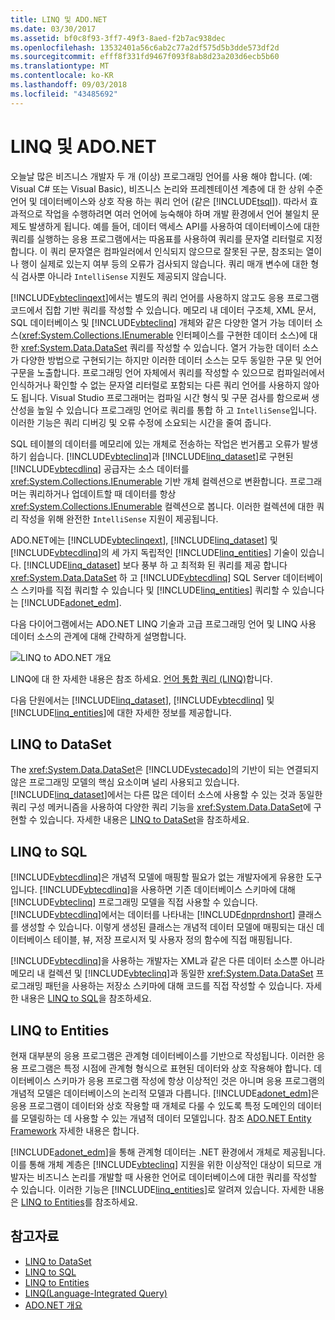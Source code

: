 ```yaml
---
title: LINQ 및 ADO.NET
ms.date: 03/30/2017
ms.assetid: bf0c8f93-3ff7-49f3-8aed-f2b7ac938dec
ms.openlocfilehash: 13532401a56c6ab2c77a2df575d5b3dde573df2d
ms.sourcegitcommit: efff8f331fd9467f093f8ab8d23a203d6ecb5b60
ms.translationtype: MT
ms.contentlocale: ko-KR
ms.lasthandoff: 09/03/2018
ms.locfileid: "43485692"
---
```

# <a name="linq-and-adonet"></a>LINQ 및 ADO.NET
오늘날 많은 비즈니스 개발자 두 개 (이상) 프로그래밍 언어를 사용 해야 합니다. (예: Visual C# 또는 Visual Basic), 비즈니스 논리와 프레젠테이션 계층에 대 한 상위 수준 언어 및 데이터베이스와 상호 작용 하는 쿼리 언어 (같은 [!INCLUDE[tsql](../../../../includes/tsql-md.md)]). 따라서 효과적으로 작업을 수행하려면 여러 언어에 능숙해야 하며 개발 환경에서 언어 불일치 문제도 발생하게 됩니다. 예를 들어, 데이터 액세스 API를 사용하여 데이터베이스에 대한 쿼리를 실행하는 응용 프로그램에서는 따옴표를 사용하여 쿼리를 문자열 리터럴로 지정합니다. 이 쿼리 문자열은 컴파일러에서 인식되지 않으므로 잘못된 구문, 참조되는 열이나 행이 실제로 있는지 여부 등의 오류가 검사되지 않습니다. 쿼리 매개 변수에 대한 형식 검사뿐 아니라 `IntelliSense` 지원도 제공되지 않습니다.  
  
 [!INCLUDE[vbteclinqext](../../../../includes/vbteclinqext-md.md)]에서는 별도의 쿼리 언어를 사용하지 않고도 응용 프로그램 코드에서 집합 기반 쿼리를 작성할 수 있습니다. 메모리 내 데이터 구조체, XML 문서, SQL 데이터베이스 및 [!INCLUDE[vbteclinq](../../../../includes/vbteclinq-md.md)] 개체와 같은 다양한 열거 가능 데이터 소스(<xref:System.Collections.IEnumerable> 인터페이스를 구현한 데이터 소스)에 대한 <xref:System.Data.DataSet> 쿼리를 작성할 수 있습니다. 열거 가능한 데이터 소스가 다양한 방법으로 구현되기는 하지만 이러한 데이터 소스는 모두 동일한 구문 및 언어 구문을 노출합니다. 프로그래밍 언어 자체에서 쿼리를 작성할 수 있으므로 컴파일러에서 인식하거나 확인할 수 없는 문자열 리터럴로 포함되는 다른 쿼리 언어를 사용하지 않아도 됩니다. Visual Studio 프로그래머는 컴파일 시간 형식 및 구문 검사를 함으로써 생산성을 높일 수 있습니다 프로그래밍 언어로 쿼리를 통합 하 고 `IntelliSense`입니다. 이러한 기능은 쿼리 디버깅 및 오류 수정에 소요되는 시간을 줄여 줍니다.  
  
 SQL 테이블의 데이터를 메모리에 있는 개체로 전송하는 작업은 번거롭고 오류가 발생하기 쉽습니다. [!INCLUDE[vbteclinq](../../../../includes/vbteclinq-md.md)]과 [!INCLUDE[linq_dataset](../../../../includes/linq-dataset-md.md)]로 구현된 [!INCLUDE[vbtecdlinq](../../../../includes/vbtecdlinq-md.md)] 공급자는 소스 데이터를 <xref:System.Collections.IEnumerable> 기반 개체 컬렉션으로 변환합니다. 프로그래머는 쿼리하거나 업데이트할 때 데이터를 항상 <xref:System.Collections.IEnumerable> 컬렉션으로 봅니다. 이러한 컬렉션에 대한 쿼리 작성을 위해 완전한 `IntelliSense` 지원이 제공됩니다.  
  
 ADO.NET에는 [!INCLUDE[vbteclinqext](../../../../includes/vbteclinqext-md.md)], [!INCLUDE[linq_dataset](../../../../includes/linq-dataset-md.md)] 및 [!INCLUDE[vbtecdlinq](../../../../includes/vbtecdlinq-md.md)]의 세 가지 독립적인 [!INCLUDE[linq_entities](../../../../includes/linq-entities-md.md)] 기술이 있습니다. [!INCLUDE[linq_dataset](../../../../includes/linq-dataset-md.md)] 보다 풍부 하 고 최적화 된 쿼리를 제공 합니다 <xref:System.Data.DataSet> 하 고 [!INCLUDE[vbtecdlinq](../../../../includes/vbtecdlinq-md.md)] SQL Server 데이터베이스 스키마를 직접 쿼리할 수 있습니다 및 [!INCLUDE[linq_entities](../../../../includes/linq-entities-md.md)] 쿼리할 수 있습니다는 [!INCLUDE[adonet_edm](../../../../includes/adonet-edm-md.md)].  
  
 다음 다이어그램에서는 ADO.NET LINQ 기술과 고급 프로그래밍 언어 및 LINQ 사용 데이터 소스의 관계에 대해 간략하게 설명합니다.  
  
 ![LINQ to ADO.NET 개요](../../../../docs/framework/data/adonet/media/dpue-linqtoadonetoverview-bpuedev11.gif "DPUE_LinqToAdoNetOverview_bpuedev11")  
  
 LINQ에 대 한 자세한 내용은 참조 하세요. [언어 통합 쿼리 (LINQ)](../../../csharp/programming-guide/concepts/linq/index.md)합니다.
  
 다음 단원에서는 [!INCLUDE[linq_dataset](../../../../includes/linq-dataset-md.md)], [!INCLUDE[vbtecdlinq](../../../../includes/vbtecdlinq-md.md)] 및 [!INCLUDE[linq_entities](../../../../includes/linq-entities-md.md)]에 대한 자세한 정보를 제공합니다.  
  
## <a name="linq-to-dataset"></a>LINQ to DataSet  
 The <xref:System.Data.DataSet>은 [!INCLUDE[vstecado](../../../../includes/vstecado-md.md)]의 기반이 되는 연결되지 않은 프로그래밍 모델의 핵심 요소이며 널리 사용되고 있습니다. [!INCLUDE[linq_dataset](../../../../includes/linq-dataset-md.md)]에서는 다른 많은 데이터 소스에 사용할 수 있는 것과 동일한 쿼리 구성 메커니즘을 사용하여 다양한 쿼리 기능을 <xref:System.Data.DataSet>에 구현할 수 있습니다. 자세한 내용은 [LINQ to DataSet](../../../../docs/framework/data/adonet/linq-to-dataset.md)을 참조하세요.  
  
## <a name="linq-to-sql"></a>LINQ to SQL  
 [!INCLUDE[vbtecdlinq](../../../../includes/vbtecdlinq-md.md)]은 개념적 모델에 매핑할 필요가 없는 개발자에게 유용한 도구입니다. [!INCLUDE[vbtecdlinq](../../../../includes/vbtecdlinq-md.md)]을 사용하면 기존 데이터베이스 스키마에 대해 [!INCLUDE[vbteclinq](../../../../includes/vbteclinq-md.md)] 프로그래밍 모델을 직접 사용할 수 있습니다. [!INCLUDE[vbtecdlinq](../../../../includes/vbtecdlinq-md.md)]에서는 데이터를 나타내는 [!INCLUDE[dnprdnshort](../../../../includes/dnprdnshort-md.md)] 클래스를 생성할 수 있습니다. 이렇게 생성된 클래스는 개념적 데이터 모델에 매핑되는 대신 데이터베이스 테이블, 뷰, 저장 프로시저 및 사용자 정의 함수에 직접 매핑됩니다.  
  
 [!INCLUDE[vbtecdlinq](../../../../includes/vbtecdlinq-md.md)]을 사용하는 개발자는 XML과 같은 다른 데이터 소스뿐 아니라 메모리 내 컬렉션 및 [!INCLUDE[vbteclinq](../../../../includes/vbteclinq-md.md)]과 동일한 <xref:System.Data.DataSet> 프로그래밍 패턴을 사용하는 저장소 스키마에 대해 코드를 직접 작성할 수 있습니다. 자세한 내용은 [LINQ to SQL](../../../../docs/framework/data/adonet/sql/linq/index.md)을 참조하세요.  
  
## <a name="linq-to-entities"></a>LINQ to Entities  
 현재 대부분의 응용 프로그램은 관계형 데이터베이스를 기반으로 작성됩니다. 이러한 응용 프로그램은 특정 시점에 관계형 형식으로 표현된 데이터와 상호 작용해야 합니다. 데이터베이스 스키마가 응용 프로그램 작성에 항상 이상적인 것은 아니며 응용 프로그램의 개념적 모델은 데이터베이스의 논리적 모델과 다릅니다. [!INCLUDE[adonet_edm](../../../../includes/adonet-edm-md.md)]은 응용 프로그램이 데이터와 상호 작용할 때 개체로 다룰 수 있도록 특정 도메인의 데이터를 모델링하는 데 사용할 수 있는 개념적 데이터 모델입니다. 참조 [ADO.NET Entity Framework](../../../../docs/framework/data/adonet/ef/index.md) 자세한 내용은 합니다.  
  
 [!INCLUDE[adonet_edm](../../../../includes/adonet-edm-md.md)]을 통해 관계형 데이터는 .NET 환경에서 개체로 제공됩니다. 이를 통해 개체 계층은 [!INCLUDE[vbteclinq](../../../../includes/vbteclinq-md.md)] 지원을 위한 이상적인 대상이 되므로 개발자는 비즈니스 논리를 개발할 때 사용한 언어로 데이터베이스에 대한 쿼리를 작성할 수 있습니다. 이러한 기능은 [!INCLUDE[linq_entities](../../../../includes/linq-entities-md.md)]로 알려져 있습니다. 자세한 내용은 [LINQ to Entities](../../../../docs/framework/data/adonet/ef/language-reference/linq-to-entities.md)를 참조하세요.  
  
## <a name="see-also"></a>참고자료

- [LINQ to DataSet](../../../../docs/framework/data/adonet/linq-to-dataset.md)  
- [LINQ to SQL](../../../../docs/framework/data/adonet/sql/linq/index.md)  
- [LINQ to Entities](../../../../docs/framework/data/adonet/ef/language-reference/linq-to-entities.md)  
- [LINQ(Language-Integrated Query)](../../../csharp/programming-guide/concepts/linq/index.md)
- [ADO.NET 개요](ado-net-overview.md)
